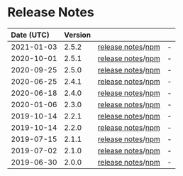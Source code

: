 # Release Notes

| Date (UTC) | Version |  |  |
| :-- | :-- | :--: | :-- |
2021-01-03 | 2.5.2 | [release notes](v2.5.2/README.md)/[npm](https://www.npmjs.com/package/@dagonmetric/ng-log-applicationinsights/v/2.5.2) | - |
2020-10-01 | 2.5.1 | [release notes](v2.5.1/README.md)/[npm](https://www.npmjs.com/package/@dagonmetric/ng-log-applicationinsights/v/2.5.1) | - |
2020-09-25 | 2.5.0 | [release notes](v2.5.0/README.md)/[npm](https://www.npmjs.com/package/@dagonmetric/ng-log-applicationinsights/v/2.5.0) | - |
2020-06-25 | 2.4.1 | [release notes](v2.4.1/README.md)/[npm](https://www.npmjs.com/package/@dagonmetric/ng-log-applicationinsights/v/2.4.1) | - |
2020-06-18 | 2.4.0 | [release notes](v2.4.0/README.md)/[npm](https://www.npmjs.com/package/@dagonmetric/ng-log-applicationinsights/v/2.4.0) | - |
2020-01-06 | 2.3.0 | [release notes](v2.3.0/README.md)/[npm](https://www.npmjs.com/package/@dagonmetric/ng-log-applicationinsights/v/2.3.0) | - |
2019-10-14 | 2.2.1 | [release notes](v2.2.1/README.md)/[npm](https://www.npmjs.com/package/@dagonmetric/ng-log-applicationinsights/v/2.2.1) | - |
2019-10-14 | 2.2.0 | [release notes](v2.2.0/README.md)/[npm](https://www.npmjs.com/package/@dagonmetric/ng-log-applicationinsights/v/2.2.0) | - |
2019-07-15 | 2.1.1 | [release notes](v2.1.1/README.md)/[npm](https://www.npmjs.com/package/@dagonmetric/ng-log-applicationinsights/v/2.1.1) | - |
2019-07-02 | 2.1.0 | [release notes](v2.1.0/README.md)/[npm](https://www.npmjs.com/package/@dagonmetric/ng-log-applicationinsights/v/2.1.0) | - |
2019-06-30 | 2.0.0 | [release notes](v2.0.0/README.md)/[npm](https://www.npmjs.com/package/@dagonmetric/ng-log-applicationinsights/v/2.0.0) | - |
